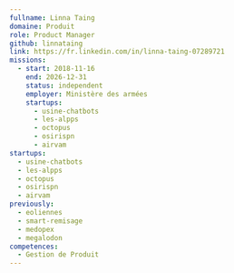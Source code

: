 ```yaml
---
fullname: Linna Taing
domaine: Produit
role: Product Manager
github: linnataing
link: https://fr.linkedin.com/in/linna-taing-07289721
missions:
  - start: 2018-11-16
    end: 2026-12-31
    status: independent
    employer: Ministère des armées
    startups:
      - usine-chatbots
      - les-alpps
      - octopus
      - osirispn
      - airvam
startups:
  - usine-chatbots
  - les-alpps
  - octopus
  - osirispn
  - airvam
previously:
  - eoliennes
  - smart-remisage
  - medopex
  - megalodon
competences:
  - Gestion de Produit
---
```

